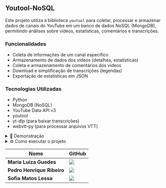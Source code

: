 ## Youtool-NoSQL

Este projeto utiliza a biblioteca `youtool` para coletar, processar e armazenar dados de canais do YouTube em um banco de dados NoSQL (MongoDB), permitindo análises sobre vídeos, estatísticas, comentários e transcrições.


### Funcionalidades

- Coleta de informações de um canal específico
- Armazenamento de dados dos vídeos (detalhes, estatísticas)
- Coleta e armazenamento de comentários dos vídeos
- Download e simplificação de transcrições (legendas)
- Exportação de estatísticas em JSON

### Tecnologias Utilizadas
- Python
- MongoDB (NoSQL)
- YouTube Data API v3
- youtool
- yt-dlp (para baixar transcrições)
- webvtt-py (para processar arquivos VTT)


<details>
 
<summary>
 🎥 Demonstração
</summary>

</br>

Canal de Análise: [República Coisa de Nerd](https://www.youtube.com/@republicacoisadenerd).

`python app.py`

 https://github.com/user-attachments/assets/6b8e0561-60e8-4591-a5b8-854ad1f8b195

 `/transcricoes` e `estatisticas_videos.json`

https://github.com/user-attachments/assets/7a436ccf-ba4e-4756-acf4-f5184e077610

No banco de dados

<img src="https://github.com/user-attachments/assets/75870df4-652c-4c6a-8ce3-e021f6d9c896" width="880"/>


</br>


#### 📋 Estrutura de dados no MongoDB:
- channels: dados do canal (ID, título, descrição, etc.)
- videos: metadados dos vídeos (título, duração, visualizações, etc.)
- comments: comentários dos vídeos
- transcriptions: transcrições simplificadas dos vídeos

#### 📋 Observações:
- O script coleta no máximo 10 vídeos por execução (ajustável).
- As transcrições dependem da disponibilidade no YouTube e da linguagem escolhida.
- É possível usar múltiplas chaves de API (separadas por vírgula) para evitar limites de cota.

</details>


<details>
 <summary>
  ⚙️ Como executar o projeto
 </summary>

#### Pré-requisitos

- Python 3.8+
- Conta no [Google Cloud Console](https://console.cloud.google.com/)
- MongoDB (local ou Atlas)
- Biblioteca `youtool` instalada

<details>
 <summary>
  ❔ Como gerar as chaves da API do YouTube
 </summary>

</br>

1. Acesse o [Google Cloud Console](https://console.cloud.google.com/)
2. Crie um novo projeto (ou use um existente)
3. Vá até **APIs e serviços > Biblioteca**
4. Pesquise por **YouTube Data API v3** e ative-a
5. Vá até **APIs e serviços > Credenciais**
6. Clique em **Criar credenciais > Chave de API**
7. Copie a chave gerada e adicione ao seu `.env`

</details>


#### 1. Clone o repositório

```bash
git clone https://github.com/pedrohenribeiro/Youtool-NoSQL.git
cd youtool-nosql
```

#### 2. Instale as dependências

```
pip install -r requirements.txt
```

Certifique-se de instalar também as bibliotecas opcionais para transcrições:
```
pip install yt-dlp webvtt-py
```

#### 3. Configure o arquivo .env
Renomeie o arquivo `.env_example` para `.env` e o modifique com as suas informações

```
YOUTUBE_API_KEYS="chave_api1, chave_api2"
CHANNEL_URL="https://youtube.com/@<seu-canal>"
MONGO_URI="<URL de conexão do mongo>"
DB_NAME=<nome do banco>
SINCE=2024-01-01T00:00:00Z
TRANSCRIPTION_LANG=pt
TRANSCRIPTION_DIR=./transcricoes
```

#### 4. Execute o projeto

```
python app.py
```

</details>

|Nome | GitHub|
| -------- | -------- |
|**Maria Luiza Guedes**| [![](https://bit.ly/3f9Xo0P)](https://github.com/mluizaguedes)|
|**Pedro Henrique Ribeiro**| [![](https://bit.ly/3f9Xo0P)](https://github.com/pedrohenribeiro)|
|**Sofia Matos Lessa**|[![](https://bit.ly/3f9Xo0P)](https://github.com/sofialessaa)|
